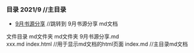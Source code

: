 ### 目录 2021/9  //主目录
- [9月书源分享](./md文件夹/9月书源分享.md)  //跳转到 9月书源分享 md文档

文件目录
	md文件夹
		md文件夹
			9月书源分享.md  
			xxx.md
		index.html  //用于显示md文档的html页面
		index.md  //主目录md文档